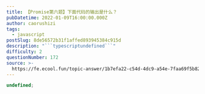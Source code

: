 ```yaml
---
title: 【Promise第六题】下面代码的输出是什么？
pubDatetime: 2022-01-09T16:00:00.000Z
author: caorushizi
tags:
  - javascript
postSlug: 8de56572b31f1affed893945384c915d
description: "```typescriptundefined```"
difficulty: 2
questionNumber: 172
source: >-
  https://fe.ecool.fun/topic-answer/1b7efa22-c54d-4dc9-a54e-7faa69f5b821?orderBy=updateTime&order=desc&tagId=10
---
```


```typescript
undefined;
```
